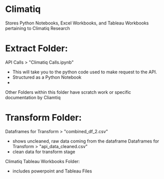 # Climatiq
Stores Python Notebooks, Excel Workbooks, and Tableau Workbooks pertaining to Climatiq Research

# Extract Folder: 
  API Calls > "Climatiq Calls.ipynb"
  - This will take you to the python code used to make request to the API. 
  - Structured as a Python Notebook
  - 
  Other Folders within this folder have scratch work or specific documentation by Cliamtiq

# Transform Folder:
  Dataframes for Transform > "combined_df_2.csv"
  - shows uncleaned, raw data coming from the dataframe
  Dataframes for Transform > "api_data_cleaned.csv"
  - clean data for transform stage

Climatiq Tableau Workbooks Folder: 
- includes powerpoint and Tableau Files
